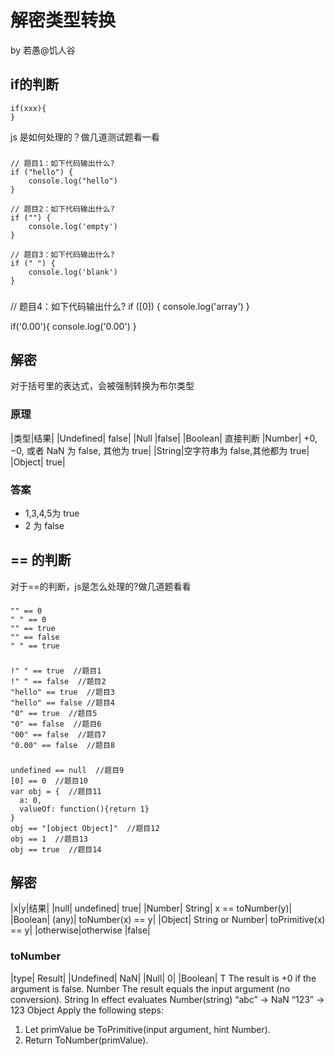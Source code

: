 # 解密类型转换
by 若愚@饥人谷

## if的判断
```
if(xxx){
}
```
js 是如何处理的？做几道测试题看一看

###

```
// 题目1：如下代码输出什么?
if ("hello") {
    console.log("hello")
}

// 题目2：如下代码输出什么?
if ("") {
    console.log('empty')
}

// 题目3：如下代码输出什么?
if (" ") {
    console.log('blank')
}
```


### 

// 题目4：如下代码输出什么?
if ([0]) {
    console.log('array')
}

if('0.00'){
  console.log('0.00')
}


## 解密
对于括号里的表达式，会被强制转换为布尔类型

### 原理

|类型|结果|
|Undefined|	false|
|Null	|false|
|Boolean| 直接判断
|Number| +0, −0, 或者 NaN 为 false, 其他为 true|
|String|空字符串为 false,其他都为 true|
|Object|	true|

### 答案
- 1,3,4,5为 true
- 2 为 false


## == 的判断

对于==的判断，js是怎么处理的?做几道题看看

###
```
"" == 0
" " == 0
"" == true
"" == false
" " == true
```

###
```
!" " == true  //题目1
!" " == false  //题目2
"hello" == true  //题目3
"hello" == false //题目4
"0" == true  //题目5
"0" == false  //题目6
"00" == false  //题目7
"0.00" == false  //题目8
```

###
```
undefined == null  //题目9
[0] == 0  //题目10
var obj = {  //题目11
  a: 0, 
  valueOf: function(){return 1} 
} 
obj == "[object Object]"  //题目12
obj == 1  //题目13
obj == true  //题目14
```
## 解密
|x|y|结果|
|null|	undefined|	true|
|Number|	String|	x == toNumber(y)|
|Boolean|	(any)|	toNumber(x) == y|
|Object|	String or Number|	toPrimitive(x) == y|
|otherwise|otherwise	|false|

### toNumber


|type|	Result|
|Undefined|	NaN|
|Null|	0|
|Boolean|	T
The result is +0 if the argument is false.
Number	The result equals the input argument (no conversion).
String	In effect evaluates Number(string)
“abc” -> NaN
“123” -> 123
Object	Apply the following steps:
1. Let primValue be ToPrimitive(input argument, hint Number).
2. Return ToNumber(primValue).
